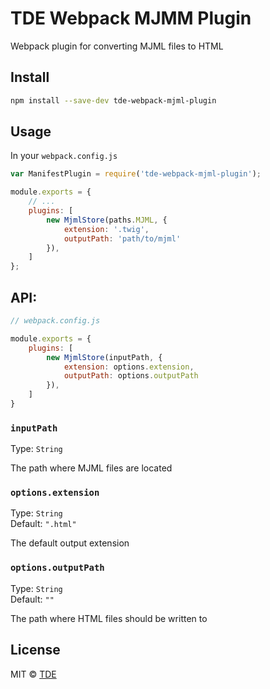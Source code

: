 # TDE Webpack MJMM Plugin 

Webpack plugin for converting MJML files to HTML

## Install

```bash
npm install --save-dev tde-webpack-mjml-plugin
```

## Usage

In your `webpack.config.js`

```javascript
var ManifestPlugin = require('tde-webpack-mjml-plugin');

module.exports = {
    // ...
    plugins: [
        new MjmlStore(paths.MJML, {
            extension: '.twig',
            outputPath: 'path/to/mjml'
        }),
    ]
};
```

## API:

```js
// webpack.config.js

module.exports = {
    plugins: [
        new MjmlStore(inputPath, {
            extension: options.extension,
            outputPath: options.outputPath
        }),
    ]
}
```

### `inputPath`

Type: `String`

The path where MJML files are located

### `options.extension`

Type: `String`<br>
Default: `".html"`

The default output extension

### `options.outputPath`

Type: `String`<br>
Default: `""`

The path where HTML files should be written to


## License

MIT © [TDE](https://github.com/tdeNL)
